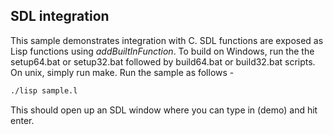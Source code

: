 ## SDL integration

This sample demonstrates integration with C. SDL functions are exposed as Lisp functions using _addBuiltInFunction_. To build on Windows, run the the setup64.bat or setup32.bat followed by build64.bat or build32.bat scripts. On unix, simply run make.
Run the sample as follows -
```bash
./lisp sample.l
```
This should open up an SDL window where you can type in (demo) and hit enter.
